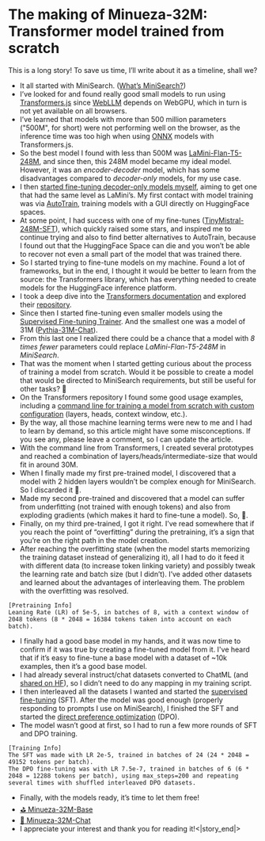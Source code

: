 # The making of Minueza-32M: Transformer model trained from scratch

This is a long story! To save us time, I’ll write about it as a timeline, shall we?

- It all started with MiniSearch. ([What’s MiniSearch?](https://www.linkedin.com/pulse/introducing-minisearch-minimalist-search-engine-ai-victor-nogueira/))
- I’ve looked for and found really good small models to run using [Transformers.js](https://xenova.github.io/transformers.js) since [WebLLM](https://webllm.mlc.ai/) depends on WebGPU, which in turn is not yet available on all browsers.
- I’ve learned that models with more than 500 million parameters ("500M", for short) were not performing well on the browser, as the inference time was too high when using [ONNX](https://onnxruntime.ai/) models with Transformers.js.
- So the best model I found with less than 500M was [LaMini-Flan-T5-248M](https://huggingface.co/MBZUAI/LaMini-Flan-T5-248M), and since then, this 248M model became my ideal model. However, it was an _encoder-decoder_ model, which has some disadvantages compared to _decoder-only_ models, for my use case.
- I then [started fine-tuning decoder-only models myself](https://huggingface.co/collections/Felladrin/trained-models-65855d99bae0736365afd2ef), aiming to get one that had the same level as LaMini’s. My first contact with model training was via [AutoTrain](https://huggingface.co/docs/autotrain), training models with a GUI directly on HuggingFace spaces.
- At some point, I had success with one of my fine-tunes ([TinyMistral-248M-SFT](https://huggingface.co/Felladrin/TinyMistral-248M-SFT-v4)), which quickly raised some stars, and inspired me to continue trying and also to find better alternatives to AutoTrain, because I found out that the HuggingFace Space can die and you won’t be able to recover not even a small part of the model that was trained there.
- So I started trying to fine-tune models on my machine. Found a lot of frameworks, but in the end, I thought it would be better to learn from the source: the Transformers library, which has everything needed to create models for the HuggingFace inference platform.
- I took a deep dive into the [Transformers documentation](https://huggingface.co/docs/transformers) and explored their [repository](https://github.com/huggingface/transformers).
- Since then I started fine-tuning even smaller models using the [Supervised Fine-tuning Trainer](https://huggingface.co/docs/trl/main/en/sft_trainer). And the smallest one was a model of 31M ([Pythia-31M-Chat](https://huggingface.co/Felladrin/Pythia-31M-Chat-v1)).
- From this last one I realized there could be a chance that a model with _8 times fewer_ parameters could replace _LaMini-Flan-T5-248M_ in _MiniSearch_.
- That was the moment when I started getting curious about the process of training a model from scratch. Would it be possible to create a model that would be directed to MiniSearch requirements, but still be useful for other tasks? 🤔
- On the Transformers repository I found some good usage examples, including a [command line for training a model from scratch with custom configuration](https://github.com/huggingface/transformers/tree/c8d98405a8f7b0e5d07391b671dcc61bb9d7bad5/examples/pytorch/language-modeling#creating-a-model-on-the-fly) (layers, heads, context window, etc.).
- By the way, all those machine learning terms were new to me and I had to learn by demand, so this article might have some misconceptions. If you see any, please leave a comment, so I can update the article.
- With the command line from Transformers, I created several prototypes and reached a combination of layers/heads/intermediate-size that would fit in around 30M.
- When I finally made my first pre-trained model, I discovered that a model with 2 hidden layers wouldn’t be complex enough for MiniSearch. So I discarded it 🚮.
- Made my second pre-trained and discovered that a model can suffer from underfitting (not trained with enough tokens) and also from exploding gradients (which makes it hard to fine-tune a model). So, 🚮.
- Finally, on my third pre-trained, I got it right. I’ve read somewhere that if you reach the point of “overfitting” during the pretraining, it’s a sign that you’re on the right path in the model creation.
- After reaching the overfitting state (when the model starts memorizing the training dataset instead of generalizing it), all I had to do it feed it with different data (to increase token linking variety) and possibly tweak the learning rate and batch size (but I didn’t). I’ve added other datasets and learned about the advantages of interleaving them. The problem with the overfitting was resolved.

```
[Pretraining Info]
Leaning Rate (LR) of 5e-5, in batches of 8, with a context window of 2048 tokens (8 * 2048 = 16384 tokens taken into account on each batch).
```

- I finally had a good base model in my hands, and it was now time to confirm if it was true by creating a fine-tuned model from it. I've heard that if it’s easy to fine-tune a base model with a dataset of ~10k examples, then it’s a good base model.
- I had already several instruct/chat datasets converted to ChatML (and [shared on HF](https://huggingface.co/Felladrin?search_datasets=ChatML)), so I didn’t need to do any mapping in my training script.
- I then interleaved all the datasets I wanted and started the [supervised fine-tuning](https://huggingface.co/docs/trl/main/en/sft_trainer) (SFT). After the model was good enough (properly responding to prompts I use on MiniSearch), I finished the SFT and started the [direct preference optimization](https://huggingface.co/docs/trl/main/en/dpo_trainer) (DPO).
- The model wasn’t good at first, so I had to run a few more rounds of SFT and DPO training.

```
[Training Info]
The SFT was made with LR 2e-5, trained in batches of 24 (24 * 2048 = 49152 tokens per batch).
The DPO fine-tuning was with LR 7.5e-7, trained in batches of 6 (6 * 2048 = 12288 tokens per batch), using max_steps=200 and repeating several times with shuffled interleaved DPO datasets.
```

- Finally, with the models ready, it’s time to let them free!
- [⛳️ Minueza-32M-Base](https://huggingface.co/Felladrin/Minueza-32M-Base)
- [💬 Minueza-32M-Chat](https://huggingface.co/Felladrin/Minueza-32M-Chat)
- I appreciate your interest and thank you for reading it!<|story_end|>
